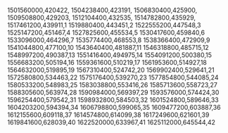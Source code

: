 1501560000,420422,
1504238400,423191,
1506830400,425900,
1509508800,429203,
1512104400,432535,
1514782800,435929,
1517461200,439911,1
1519880400,443451,2
1522555200,447548,3
1525147200,451467,4
1527825600,455534,5
1530417600,459840,6
1533096000,464296,7
1535774400,468553,8
1538366400,472909,9
1541044800,477100,10
1543640400,481887,11
1546318800,485715,12
1548997200,490387,13
1551416400,494975,14
1554091200,500380,15
1556683200,505194,16
1559361600,510219,17
1561953600,514927,18
1564632000,519895,19
1567310400,524742,20
1569902400,529641,21
1572580800,534463,22
1575176400,539270,23
1577854800,544085,24
1580533200,548983,25
1583038800,553416,26
1585713600,558723,27
1588305600,563974,28
1590984000,569397,29
1593576000,574424,30
1596254400,579542,31
1598932800,584503,32
1601524800,589646,33
1604203200,594394,34
1606798800,599065,35
1609477200,603887,36
1612155600,609118,37
1614574800,614099,38
1617249600,621601,39
1619841600,628039,40
1622520000,633967,41
1625112000,645544,42
